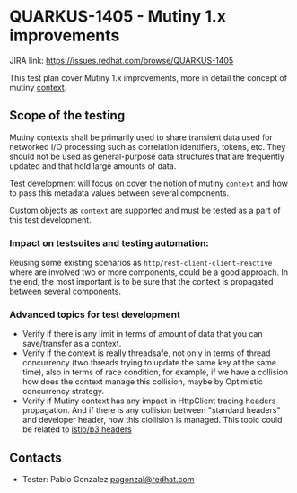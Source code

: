 # QUARKUS-1405 - Mutiny 1.x improvements

JIRA link: https://issues.redhat.com/browse/QUARKUS-1405

This test plan cover Mutiny 1.x improvements, more in detail the concept of mutiny [context](https://smallrye.io/smallrye-mutiny/guides/context-passing).

## Scope of the testing

Mutiny contexts shall be primarily used to share transient data used for networked I/O processing such as correlation identifiers, tokens, etc. They should not be used as general-purpose data structures that are frequently updated and that hold large amounts of data.

Test development will focus on cover the notion of mutiny `context` and how to pass this metadata values between several components.

Custom objects as `context` are supported and must be tested as a part of this test development.

### Impact on testsuites and testing automation:

Reusing some existing scenarios as `http/rest-client-client-reactive` where are involved two or more components, could be a good approach. In the end, the most important is to be sure that the context is propagated between several components.  

### Advanced topics for test development

- Verify if there is any limit in terms of amount of data that you can save/transfer as a context. 
- Verify if the context is really threadsafe, not only in terms of thread concurrency (two threads trying to update the same key at the same time), also in terms of race condition, for example, if we have a collision how does the context manage this collision, maybe by Optimistic concurrency strategy.  
- Verify if Mutiny context has any impact in HttpClient tracing headers propagation. And if there is any collision between "standard headers" and developer header, how this ciollision is managed. This topic could be related to [istio/b3 headers](https://istio.io/latest/about/faq/distributed-tracing/#initial-zipkin-header)

## Contacts
* Tester: Pablo Gonzalez <pagonzal@redhat.com>